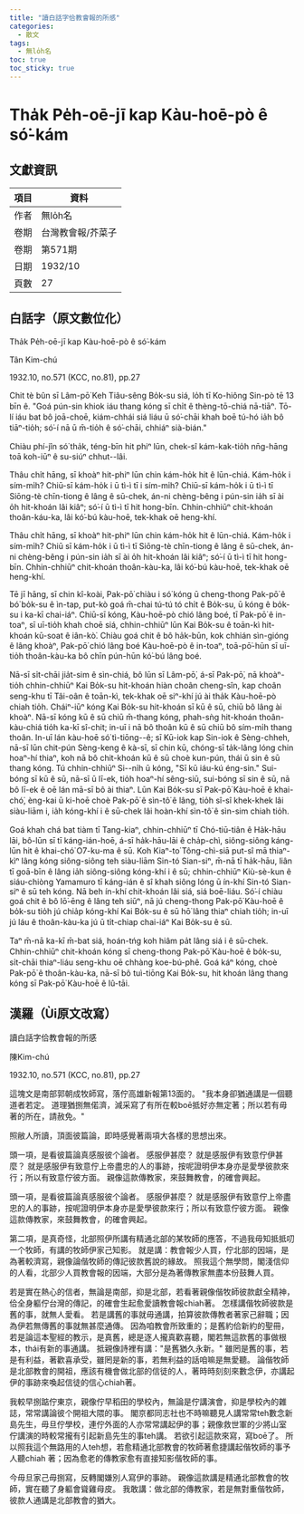 ```yaml
---
title: "讀白話字佮教會報的所感"
categories:
  - 散文
tags:
  - 無lo̍h名
toc: true
toc_sticky: true
---
```


# Tha̍k Pe̍h-oē-jī kap Kàu-hoē-pò ê só͘-kám

## 文獻資訊

| 項目 | 資料 |
|---|---|
| 作者 | 無lo̍h名 |
| 卷期 | 台灣教會報/芥菜子 |
| 卷期 | 第571期 |
| 日期 | 1932/10 |
| 頁數 | 27 |

## 白話字（原文數位化）

Tha̍k Pe̍h-oē-jī kap Kàu-hoē-pò ê só͘-kám

Tân Kim-chú

1932.10, no.571 (KCC, no.81), pp.27

Chit tè bûn sī Lâm-pō͘ Keh Tiâu-sêng Bo̍k-su siá, lo̍h tī Ko-hiông Sin-pò tē 13 bīn ê. "Goá pún-sin khiok iáu thang kóng sī chi̍t ê thèng-tō-chiá nā-tiāⁿ. Tō-lí iáu bat bô joā-choē, kiám-chhái siá liáu ū só͘-chāi khah boē tú-hó ia̍h bô tiāⁿ-tio̍h; só͘-í nā ū m̄-tio̍h ê só͘-chāi, chhiáⁿ sià-bián."

Chiàu phí-jîn só͘ tha̍k, téng-bīn hit phiⁿ lūn, chek-sî kám-kak-tio̍h nn̄g-hāng toā koh-iūⁿ ê su-siúⁿ chhut--lâi.

Thâu chi̍t hāng, sī khoàⁿ hit-phiⁿ lūn chin kám-ho̍k hit ê lūn-chiá. Kám-ho̍k i sím-mi̍h? Chiū-sī kám-ho̍k i ū tì-ì tī i sím-mi̍h? Chiū-sī kám-ho̍k i ū tì-ì tī Siōng-tè chīn-tiong ê lâng ê sū-chek, án-ni chèng-bêng i pún-sin ia̍h sī ài o̍h hit-khoán lâi kiâⁿ; só͘-í ū tì-ì tī hit hong-bīn. Chhin-chhiūⁿ chit-khoán thoân-káu-ka, lâi kó͘-bú kàu-hoē, tek-khak oē heng-khí.

Thâu chi̍t hāng, sī khoàⁿ hit-phiⁿ lūn chin kám-ho̍k hit ê lūn-chiá. Kám-ho̍k i sím-mi̍h? Chiū sī kám-ho̍k i ū tì-ì tī Siōng-tè chīn-tiong ê lâng ê sū-chek, án-ni chèng-bêng i pún-sin ia̍h sī ài o̍h hit-khoán lâi kiâⁿ; só͘-í ū tì-ì tī hit hong-bīn. Chhin-chhiūⁿ chit-khoán thoân-kàu-ka, lâi kó͘-bú kàu-hoē, tek-khak oē heng-khí.

Tē jī hāng, sī chin kî-koài, Pak-pō͘ chiàu i só͘ kóng ū cheng-thong Pak-pō͘ ê bó͘ bo̍k-su ê ìn-tap, put-kò goá m̄-chai tú-tú tó chi̍t ê Bo̍k-su, ū kóng ê bo̍k-su i ka-kī chai-iáⁿ. Chiū-sī kóng, Kàu-hoē-pò chió lâng boé, tī Pak-pō͘ ê in-toaⁿ, sī uī-tio̍h khah choē siá, chhin-chhiūⁿ lūn Kai Bo̍k-su ê toān-kì hit-khoán kū-soat ê iân-kò͘. Chiàu goá chit ê bô ha̍k-būn, kok chhián sìn-gióng ê lâng khoàⁿ, Pak-pō͘ chió lâng boé Kàu-hoē-pò ê in-toaⁿ, toā-pō͘-hūn sī uī-tio̍h thoân-kàu-ka bô chīn pún-hūn kó͘-bú lâng boé.

Nā-sī si̍t-chāi jia̍t-sim ê sìn-chiá, bô lūn sī Lâm-pō͘, á-sī Pak-pō͘, nā khoàⁿ-tio̍h chhin-chhiūⁿ Kai Bo̍k-su hit-khoán hiàn choân cheng-sîn, kap choân seng-khu tī Tâi-oân ê toān-kì, tek-khak oē siⁿ-khí jú ài tha̍k Kàu-hoē-pò chiah tio̍h. Cháiⁿ-iūⁿ kóng Kai Bo̍k-su hit-khoán sī kū ê sū, chiū bô lâng ài khoàⁿ. Nā-sī kóng kū ê sū chiū m̄-thang kóng, phah-sǹg hit-khoán thoân-kàu-chiá tio̍h ka-kī sî-chit; in-uī i nā bô thoân kū ê sū chiū bô sím-mi̍h thang thoân. In-uī lán kàu-hoē só͘ tì-tiōng--ê; sī Kū-iok kap Sin-iok ê Sèng-chheh, nā-sī lūn chit-pún Sèng-keng ê kà-sī, sī chin kū, chóng-sī ta̍k-lâng lóng chin hoaⁿ-hí thiaⁿ, koh nā bô chit-khoán kū ê sū choè kun-pún, thái ū sin ê sū thang kóng. Tú chhin-chhiūⁿ Si--ni̍h ū kóng, "Sī kū iáu-kú éng-sin." Sui-bóng sī kū ê sū, nā-sī ū lī-ek, tio̍h hoaⁿ-hí sêng-siū, sui-bóng sī sin ê sū, nā bô lī-ek ê oē lán mā-sī bô ài thiaⁿ. Lūn Kai Bo̍k-su sī Pak-pō͘ Kàu-hoē ê khai-chó͘, èng-kai ū ki-hoē choè Pak-pō͘ ê sìn-tô͘ ê lâng, tio̍h sî-sî khek-khek lâi siàu-liām i, ia̍h kóng-khí i ê sū-chek lâi hoàn-khí sìn-tô͘ ê sìn-sim chiah tio̍h.

Goá khah chá bat tiàm tī Tang-kiaⁿ, chhin-chhiūⁿ tī Chó-tiū-tiân ê Ha̍k-hāu lāi, bô-lūn sī tī káng-ián-hoē, á-sī ha̍k-hāu-lāi ê cha̍p-chì, siông-siông káng-lūn hit ê khai-chó͘ O͘7-ku-ma ê sū. Koh Kiaⁿ-to͘ Tông-chì-siā put-sî mā thiaⁿ-kìⁿ lâng kóng siông-siông teh siàu-liām Sin-tó Sian-siⁿ, m̄-nā tī ha̍k-hāu, liân tī goā-bīn ê lâng ia̍h siông-siông kóng-khí i ê sū; chhin-chhiūⁿ Kiù-sè-kun ê siáu-chiòng Yamamuro tī káng-ián ê sî khah siông lóng ū ín-khí Sin-tó Sian-siⁿ ê sū teh kóng. Nā beh ín-khí chit-khoán lâi siá, siá boē-liáu. Só͘-í chiàu goá chit ê bô lō͘-ēng ê lâng teh siūⁿ, nā jú cheng-thong Pak-pō͘ Kàu-hoē ê bo̍k-su tio̍h jú chia̍p kóng-khí Kai Bo̍k-su ê sū hō͘ lâng thiaⁿ chiah tio̍h; in-uī jú láu ê thoân-kàu-ka jú ū ti̍t-chiap chai-iáⁿ Kai Bo̍k-su ê sū.

Taⁿ m̄-nā ka-kī m̄-bat siá, hoán-tńg koh hiâm pa̍t lâng siá i ê sū-chek. Chhin-chhiūⁿ chit-khoán kóng sī cheng-thong Pak-pō͘ Kàu-hoē ê bo̍k-su, si̍t-chāi thiaⁿ-liáu seng-khu oē chhàng koe-bú-phê. Goá káⁿ kóng, choè Pak-pō͘ ê thoân-kàu-ka, nā-sī bô tuì-tiōng Kai Bo̍k-su, hit khoán lâng thang kóng sī Pak-pō͘ Kàu-hoē ê Iû-tāi.

## 漢羅（Ùi原文改寫）

讀白話字佮教會報的所感

陳Kim-chú

1932.10, no.571 (KCC, no.81), pp.27

這塊文是南部郭朝成牧師寫，落佇高雄新報第13面的。 "我本身卻猶通講是一個聽道者若定。 道理猶捌無偌濟，減采寫了有所在較boē抵好亦無定著；所以若有毋著的所在，請赦免。"

照敝人所讀，頂面彼篇論，即時感覺著兩項大各樣的思想出來。

頭一項，是看彼篇論真感服彼个論者。 感服伊甚麼？ 就是感服伊有致意佇伊甚麼？ 就是感服伊有致意佇上帝盡忠的人的事跡，按呢證明伊本身亦是愛學彼款來行；所以有致意佇彼方面。 親像這款傳教家，來鼓舞教會，的確會興起。

頭一項，是看彼篇論真感服彼个論者。 感服伊甚麼？ 就是感服伊有致意佇上帝盡忠的人的事跡，按呢證明伊本身亦是愛學彼款來行；所以有致意佇彼方面。 親像這款傳教家，來鼓舞教會，的確會興起。

第二項，是真奇怪，北部照伊所講有精通北部的某牧師的應答，不過我毋知抵抵叨一个牧師，有講的牧師伊家己知影。 就是講：教會報少人買，佇北部的因端，是為著較濟寫，親像論偕牧師的傳記彼款舊說的緣故。 照我這个無學問，閣淺信仰的人看，北部少人買教會報的因端，大部分是為著傳教家無盡本份鼓舞人買。

若是實在熱心的信者，無論是南部，抑是北部，若看著親像偕牧師彼款獻全精神，佮全身軀佇台灣的傳記，的確會生起愈愛讀教會報chiah著。 怎樣講偕牧師彼款是舊的事，就無人愛看。 若是講舊的事就毋通講，拍算彼款傳教者著家己辭職；因為伊若無傳舊的事就無甚麼通傳。 因為咱教會所致重的；是舊約佮新約的聖冊，若是論這本聖經的教示，是真舊，總是逐人攏真歡喜聽，閣若無這款舊的事做根本，thái有新的事通講。 抵親像詩裡有講："是舊猶久永新。" 雖罔是舊的事，若是有利益，著歡喜承受，雖罔是新的事，若無利益的話咱嘛是無愛聽。 論偕牧師是北部教會的開祖，應該有機會做北部的信徒的人，著時時刻刻來數念伊，亦講起伊的事跡來喚起信徒的信心chiah著。

我較早捌踮佇東京，親像佇早稻田的學校內，無論是佇講演會，抑是學校內的雜誌，常常講論彼个開祖大隈的事。 閣京都同志社也不時嘛聽見人講常常teh數念新島先生，毋旦佇學校，連佇外面的人亦常常講起伊的事；親像救世軍的少將山室 佇講演的時較常攏有引起新島先生的事teh講。 若欲引起這款來寫，寫boē了。 所以照我這个無路用的人teh想，若愈精通北部教會的牧師著愈捷講起偕牧師的事予人聽chiah 著；因為愈老的傳教家愈有直接知影偕牧師的事。

今毋旦家己毋捌寫，反轉閣嫌別人寫伊的事跡。 親像這款講是精通北部教會的牧師，實在聽了身軀會聳雞母皮。 我敢講：做北部的傳教家，若是無對重偕牧師，彼款人通講是北部教會的猶大。
